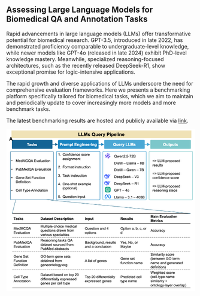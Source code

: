 ## Assessing Large Language Models for Biomedical QA and Annotation Tasks

Rapid advancements in large language models (LLMs) offer transformative potential for biomedical research. GPT-3.5, introduced in late 2022, has demonstrated proficiency comparable to undergraduate-level knowledge, while newer models like GPT-4o (released in late 2024) exhibit PhD-level knowledge mastery. Meanwhile, specialized reasoning-focused architectures, such as the recently released DeepSeek-R1, show exceptional promise for logic-intensive applications.

The rapid growth and diverse applications of LLMs underscore the need for comprehensive evaluation frameworks. Here we presents a benchmarking platform specifically tailored for biomedical tasks, which we aim to maintain and periodically update to cover increasingly more models and more benchmark tasks. 

The latest benchmarking results are hosted and publicly available via [link](https://sites.google.com/view/biomedbenchmark/home).


![Overview of benchmarking pipeline.](./images/pipeline.png)
